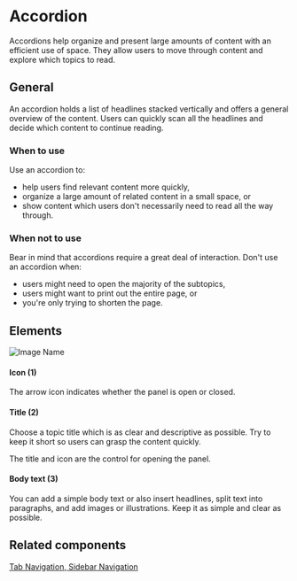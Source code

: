 # Accordion

Accordions help organize and present large amounts of content with an efficient use of space. They allow users to move through content and explore which topics to read.

## General

An accordion holds a list of headlines stacked vertically and offers a general overview of the content. Users can quickly scan all the headlines and decide which content to continue reading.

### When to use

Use an accordion to:

*	help users find relevant content more quickly,
*	organize a large amount of related content in a small space, or
*	show content which users don't necessarily need to read all the way through.

### When not to use

Bear in mind that accordions require a great deal of interaction. Don't use an accordion when:

*	users might need to open the majority of the subtopics,
*	users might want to print out the entire page, or
*	you're only trying to shorten the page.

## Elements

![Image Name](assets/3_components/accordion/accordion.png)

#### Icon (1)

The arrow icon indicates whether the panel is open or closed.

#### Title (2)

Choose a topic title which is as clear and descriptive as possible. Try to keep it short so users can grasp the content quickly.

The title and icon are the control for opening the panel.

#### Body text (3)

You can add a simple body text or also insert headlines, split text into paragraphs, and add images or illustrations. Keep it as simple and clear as possible.

## Related components

<a href="../?path=/usage/components-tab-navigation--text-icon">Tab Navigation, </a>
<a href="../?path=/usage/components-sidebar-navigation--standard">Sidebar Navigation</a>
